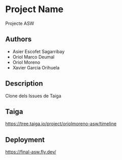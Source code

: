 # Project Name

Projecte ASW

## Authors

- Asier Escofet Sagarribay
- Oriol Marco Deumal
- Oriol Moreno
- Xavier Garcia Orihuela

## Description

Clone dels Issues de Taiga

## Taiga

https://tree.taiga.io/project/oriolmoreno-asw/timeline

## Deployment

https://final-asw.fly.dev/
